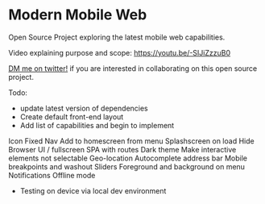 # Modern Mobile Web
Open Source Project exploring the latest mobile web capabilities.

Video explaining purpose and scope: https://youtu.be/-SIJiZzzuB0

[DM me on twitter!](http://twitter.com/petedram) if you are interested in collaborating on this open source project.

Todo:
- update latest version of dependencies
- Create default front-end layout
- Add list of capabilities and begin to implement

Icon
Fixed Nav
Add to homescreen from menu
Splashscreen on load
Hide Browser UI / fullscreen
SPA with routes
Dark theme
Make interactive elements not selectable
Geo-location
Autocomplete address bar
Mobile breakpoints and washout
Sliders
Foreground and background on menu
Notifications
Offline mode

- Testing on device via local dev environment

